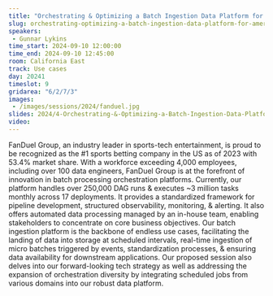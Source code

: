 ```yaml
---
title: "Orchestrating & Optimizing a Batch Ingestion Data Platform for Americas #1 Sportsbook"
slug: orchestrating-optimizing-a-batch-ingestion-data-platform-for-americas-1-sportsbook
speakers:
 - Gunnar Lykins
time_start: 2024-09-10 12:00:00
time_end: 2024-09-10 12:45:00
room: California East
track: Use cases
day: 20241
timeslot: 9
gridarea: "6/2/7/3"
images: 
 - /images/sessions/2024/fanduel.jpg
slides: 2024/4-Orchestrating-&-Optimizing-a-Batch-Ingestion-Data-Platform-for-Americas.pdf
video: 
---
```


FanDuel Group, an industry leader in sports-tech entertainment, is proud to be recognized as the #1 sports betting company in the US as of 2023 with 53.4% market share. With a workforce exceeding 4,000 employees, including over 100 data engineers, FanDuel Group is at the forefront of innovation in batch processing orchestration platforms. Currently, our platform handles over 250,000 DAG runs & executes ~3 million tasks monthly across 17 deployments. It provides a standardized framework for pipeline development, structured observability, monitoring, & alerting. It also offers automated data processing managed by an in-house team, enabling stakeholders to concentrate on core business objectives. Our batch ingestion platform is the backbone of endless use cases, facilitating the landing of data into storage at scheduled intervals, real-time ingestion of micro batches triggered by events, standardization processes, & ensuring data availability for downstream applications. Our proposed session also delves into our forward-looking tech strategy as well as addressing the expansion of orchestration diversity by integrating scheduled jobs from various domains into our robust data platform.